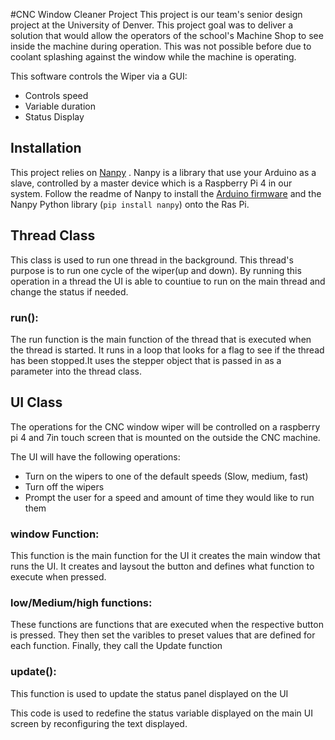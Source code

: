 #CNC Window Cleaner Project
This project is our team's senior design project at the University of Denver. This project goal was to deliver a solution 
that would allow the operators of the school's Machine Shop to see inside the machine during operation. This was not possible before due to coolant 
splashing against the window while the machine is operating. 

This software controls the Wiper via a GUI:
* Controls speed
* Variable duration 
* Status Display

## Installation
This project relies on [Nanpy](https://github.com/nanpy/nanpy) . Nanpy is a library that use your Arduino as a slave, 
controlled by a master device which is a Raspberry Pi 4 in our system. Follow the readme of Nanpy to install the [Arduino 
firmware](https://github.com/nanpy/nanpy-firmware) and the Nanpy Python library (```pip install nanpy```) onto the Ras Pi.

## Thread Class
This class is used to run one thread in the background. This thread's purpose is to run one cycle of the
wiper(up and down). By running this operation in a thread the UI is able to countiue to run on the main thread and
change the status if needed.

### run():
The run function is the main function of the thread that is executed when the thread is started. It runs in a loop
that looks for a flag to see if the thread has been stopped.It uses the stepper object that is passed in as a parameter 
into the thread class. 

## UI Class
The operations for the CNC window wiper will be controlled on a raspberry pi 4 and 7in touch screen that is mounted on 
the outside the CNC machine.


The UI will have the following operations:
* Turn on the wipers to one of the default speeds (Slow, medium, fast)
* Turn off the wipers
* Prompt the user for a speed and amount of time they would like to run them

### window Function:
This function is the main function for the UI it creates the main window that runs the UI. It creates and laysout the button
and defines what function to execute when pressed.

### low/Medium/high functions:
These functions are functions that are executed when the respective button is pressed. They then set the varibles 
to preset values that are defined for each function. Finally, they call the Update function

### update():
This function is used to update the status panel displayed on the UI


This code is used to redefine the status variable displayed on the main UI screen by reconfiguring the text displayed.

